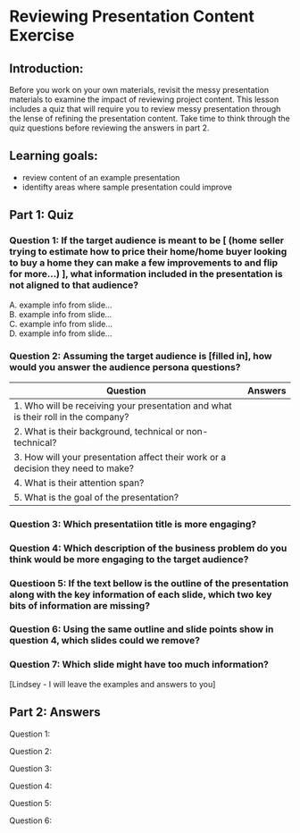 # Reviewing Presentation Content Exercise

## Introduction:

Before you work on your own materials, revisit the messy presentation materials to examine the impact of reviewing project content. This lesson includes a quiz that will require you to review messy presentation through the lense of refining the presentation content. Take time to think through the quiz questions before reviewing the answers in part 2.

## Learning goals:
- review content of an example presentation
- identifty areas where sample presentation could improve

## Part 1: Quiz

### Question 1: If the target audience is meant to be [ (home seller trying to estimate how to price their home/home buyer looking to buy a home they can make a few improvements to and flip for more...)  ], what information included in the presentation is not aligned to that audience? 

A. example info from slide... <br>
B. example info from slide... <br>
C. example info from slide... <br>
D. example info from slide... <br>

### Question 2: Assuming the target audience is [filled in], how would you answer the audience persona questions?

| **Question** | **Answers** |
|----------|----------------|
| 1. Who will be receiving your presentation and what is their roll in the company? |   |
| 2. What is their background, technical or non-technical? | |
| 3. How will your presentation affect their work or a decision they need to make? |  |
| 4. What is their attention span? |   |
| 5. What is the goal of the presentation? |  |


### Question 3: Which presentatiion title is more engaging?



### Question 4: Which description of the business problem do you think would be more engaging to the target audience?


### Questioon 5: If the text bellow is the outline of the presentation along with the key information of each slide, which two key bits of information are missing?


### Question 6: Using the same outline and slide points show in question 4, which slides could we remove?


### Question 7: Which slide might have too much information?




[Lindsey - I will leave the examples and answers to you]

## Part 2: Answers



Question 1: 

Question 2:

Question 3:

Question 4:

Question 5:

Question 6:
